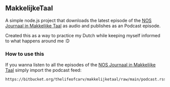## MakkelijkeTaal

A simple node.js project that downloads the latest episode of the [NOS Journaal in Makkelijke Taal](https://www.youtube.com/@NOSJournaalinMakkelijkeTaal) as audio and publishes as an Podcast episode.

Created this as a way to practice my Dutch while keeping myself informed to what happens around me :D

### How to use this

If you wanna listen to all the episodes of the [NOS Journaal in Makkelijke Taal](https://www.youtube.com/@NOSJournaalinMakkelijkeTaal) simply import the podcast feed:

```
https://bitbucket.org/thelifeofcarv/makkelijketaal/raw/main/podcast.rss
```